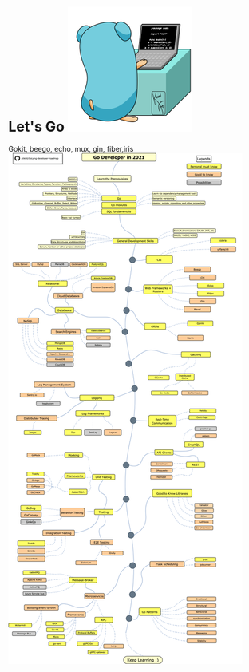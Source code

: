 # Let's Go <a href="https://go.dev/tour/welcome/1"><img width="250" height="250" src="https://raw.githubusercontent.com/somerongit/somerongit/main/img/go.gif"> </a>
Gokit, beego, echo, mux, gin, fiber,iris 
![Read Map](./docs/golang-developer-roadmap.png)
